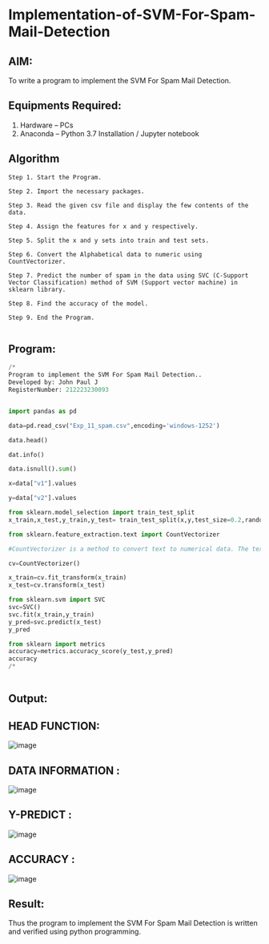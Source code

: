# Implementation-of-SVM-For-Spam-Mail-Detection

## AIM:
To write a program to implement the SVM For Spam Mail Detection.

## Equipments Required:
1. Hardware – PCs
2. Anaconda – Python 3.7 Installation / Jupyter notebook

## Algorithm
```
Step 1. Start the Program.

Step 2. Import the necessary packages.

Step 3. Read the given csv file and display the few contents of the data.

Step 4. Assign the features for x and y respectively.

Step 5. Split the x and y sets into train and test sets.

Step 6. Convert the Alphabetical data to numeric using CountVectorizer.

Step 7. Predict the number of spam in the data using SVC (C-Support Vector Classification) method of SVM (Support vector machine) in sklearn library.

Step 8. Find the accuracy of the model.

Step 9. End the Program.


``` 

## Program:
```py
/*
Program to implement the SVM For Spam Mail Detection..
Developed by: John Paul J
RegisterNumber: 212223230093


import pandas as pd

data=pd.read_csv("Exp_11_spam.csv",encoding='windows-1252')

data.head()

dat.info()

data.isnull().sum()

x=data["v1"].values

y=data["v2"].values

from sklearn.model_selection import train_test_split
x_train,x_test,y_train,y_test= train_test_split(x,y,test_size=0.2,random_state=0)

from sklearn.feature_extraction.text import CountVectorizer

#CountVectorizer is a method to convert text to numerical data. The text is transformed to a sparse matrix

cv=CountVectorizer()

x_train=cv.fit_transform(x_train)
x_test=cv.transform(x_test)

from sklearn.svm import SVC
svc=SVC()
svc.fit(x_train,y_train)
y_pred=svc.predict(x_test)
y_pred

from sklearn import metrics
accuracy=metrics.accuracy_score(y_test,y_pred)
accuracy
/*
 
```

## Output:
## HEAD FUNCTION:
![image](https://github.com/user-attachments/assets/3d1f4c05-9c68-4e7f-95ca-d1b12f9eea04)

## DATA INFORMATION :
![image](https://github.com/user-attachments/assets/da8c1603-54fd-42ce-b37e-3527d4ddee49)

## Y-PREDICT :
![image](https://github.com/user-attachments/assets/e752cf68-ac81-4745-b7f4-feae00ea200b)

## ACCURACY :
![image](https://github.com/user-attachments/assets/f17c1da5-b62b-4a2b-a4c0-fd690b1ad804)


## Result:
Thus the program to implement the SVM For Spam Mail Detection is written and verified using python programming.
